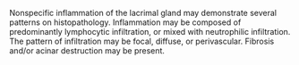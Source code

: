 Nonspecific inflammation of the lacrimal gland may demonstrate several patterns on histopathology. Inflammation may be composed of predominantly lymphocytic infiltration, or mixed with neutrophilic infiltration. The pattern of infiltration may be focal, diffuse, or perivascular. Fibrosis and/or acinar destruction may be present.